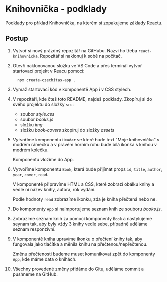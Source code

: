 # Knihovnička - podklady

Podklady pro příklad Knihovnička, na kterém si zopakujeme základy Reactu.

## Postup

1. Vytvoř si nový prázdný repozitář na GitHubu. Nazvi ho třeba `react-knihovnicka`. Repozitář si naklonuj k sobě na počítač.

1. Otevři naklonovanou složku ve VS Code a přes terminál vytvoř startovací projekt v Reacu pomocí:
   ```
	 npx create-czechitas-app .
	 ```

1. Vymaž startovací kód v komponentě App i v CSS stylech.

1. V repozitáři, kde čteš toto README, najdeš podklady. Zkopíruj si do svého projektu do složky `src`:
   - soubor *style.css*
   - soubor *books.js*
   - složku *img*
   - složku *book-covers* zkopíruj do složky *assets*

1. Vytvoříme komponentu `Header` ve které bude text "Moje knihovnička" v modrém rámečku a v pravém horním rohu bude bílá ikonka s knihou v modrém kolečku.

   Komponentu vložíme do App.

1. Vytvoříme komponentu `Book`, která bude přijímat props `id`, `title`, `author`, `year`, `cover`, `read`.

   V komponentě připravíme HTML a CSS, které zobrazí obálku knihy a vedle ní název knihy, autora, rok vydání.

   Podle hodnoty `read` zobrazíme ikonku, zda je kniha přečtená nebo ne.

1. Do komponenty `App` si naimportujeme seznam knih ze souboru *books.js*.

1. Zobrazíme seznam knih za pomocí komponenty `Book` a nastylujeme seynam tak, aby byly vždy 3 knihy vedle sebe, případně uděláme seznam responzivní.

1. V komponentě kniha upravíme ikonku o přečtení knihy tak, aby fungovala jako tlačítka a měnila knihu na přečtenou/nepřečtenou.

   Změnu přečtenosti budeme muset komunikovat zpět do komponenty `App`, kde máme data o knihách.

1. Všechny provedené změny přidáme do Gitu, uděláme commit a pushneme na GitHub.

